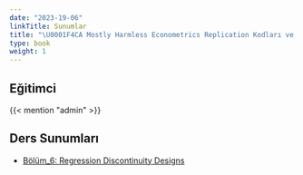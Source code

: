 ```yaml
---
date: "2023-19-06"
linkTitle: Sunumlar 
title: "\U0001F4CA Mostly Harmless Econometrics Replication Kodları ve Ders Notları"
type: book
weight: 1
---
```


## Eğitimci

{{< mention "admin" >}}

## Ders Sunumları

- [Bölüm_6: Regression Discontinuity Designs](https://rpubs.com/Utku/MHE6)
